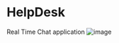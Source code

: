 # HelpDesk
Real Time Chat application 
![image](https://github.com/user-attachments/assets/6e6d7687-2499-48a0-a709-b41f6462bb70)

